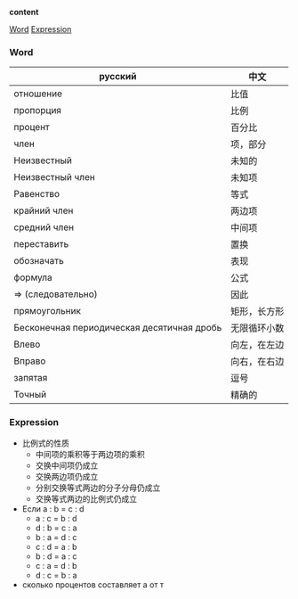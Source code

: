 **content**

[Word](#word)
[Expression](#expression)

### Word

| русский                                    | 中文     |
|--------------------------------------------|--------|
| отношение                                  | 比值     |
| пропорция                                  | 比例     |
| процент                                    | 百分比    |
| член                                       | 项，部分   |
| Неизвестный                                | 未知的    |
| Неизвестный член                           | 未知项    |
| Равенство                                  | 等式     |
| крайний член                               | 两边项    |
| средний член                               | 中间项    |
| переставить                                | 置换     |
| обозначать                                 | 表现     |
| формула                                    | 公式     |
| ⇒ \(следовательно\)                        | 因此     |
| прямоугольник                              | 矩形，长方形 |
| Бесконечная периодическая десятичная дробь | 无限循环小数 |
| Влево                                      | 向左，在左边 |
| Вправо                                     | 向右，在右边 |
| запятая                                    | 逗号     |
| Точный                                     | 精确的    |

### Expression

- 比例式的性质
  - 中间项的乘积等于两边项的乘积
  - 交换中间项仍成立
  - 交换两边项仍成立
  - 分别交换等式两边的分子分母仍成立
  - 交换等式两边的比例式仍成立
- Если а : b = с : d
  - a : с = b : d
  - d : b = с : а
  - b : a = d : c
  - с : d = a : b
  - b : d = a : c
  - с : а = d : b
  - d : с = b : a
- сколько процентов составляет а от т